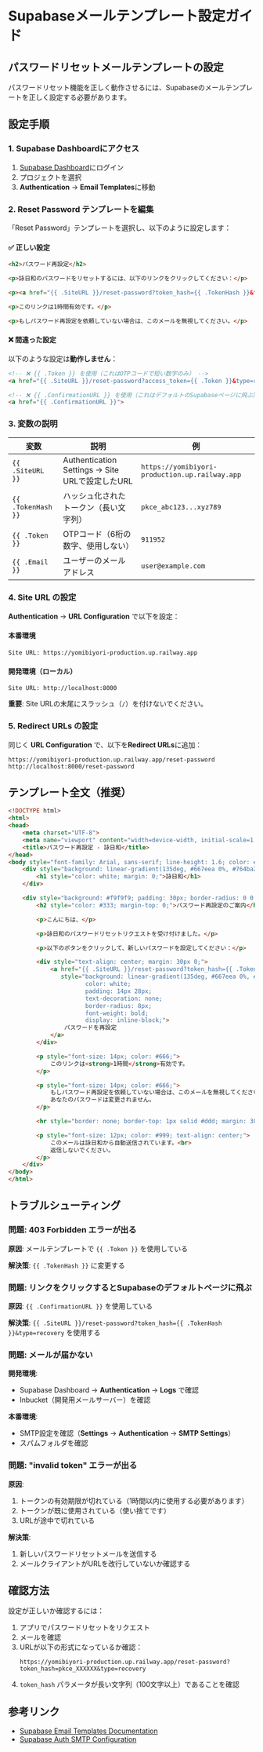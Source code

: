 # Supabaseメールテンプレート設定ガイド

## パスワードリセットメールテンプレートの設定

パスワードリセット機能を正しく動作させるには、Supabaseのメールテンプレートを正しく設定する必要があります。

## 設定手順

### 1. Supabase Dashboardにアクセス

1. [Supabase Dashboard](https://app.supabase.com)にログイン
2. プロジェクトを選択
3. **Authentication** → **Email Templates**に移動

### 2. Reset Password テンプレートを編集

「Reset Password」テンプレートを選択し、以下のように設定します：

#### ✅ 正しい設定

```html
<h2>パスワード再設定</h2>

<p>詠日和のパスワードをリセットするには、以下のリンクをクリックしてください：</p>

<p><a href="{{ .SiteURL }}/reset-password?token_hash={{ .TokenHash }}&type=recovery">パスワードを再設定</a></p>

<p>このリンクは1時間有効です。</p>

<p>もしパスワード再設定を依頼していない場合は、このメールを無視してください。</p>
```

#### ❌ 間違った設定

以下のような設定は**動作しません**：

```html
<!-- ❌ {{ .Token }} を使用（これはOTPコードで短い数字のみ） -->
<a href="{{ .SiteURL }}/reset-password?access_token={{ .Token }}&type=recovery">

<!-- ❌ {{ .ConfirmationURL }} を使用（これはデフォルトのSupabaseページに飛ぶ） -->
<a href="{{ .ConfirmationURL }}">
```

### 3. 変数の説明

| 変数 | 説明 | 例 |
|------|------|-----|
| `{{ .SiteURL }}` | Authentication Settings → Site URLで設定したURL | `https://yomibiyori-production.up.railway.app` |
| `{{ .TokenHash }}` | ハッシュ化されたトークン（長い文字列） | `pkce_abc123...xyz789` |
| `{{ .Token }}` | OTPコード（6桁の数字、使用しない） | `911952` |
| `{{ .Email }}` | ユーザーのメールアドレス | `user@example.com` |

### 4. Site URL の設定

**Authentication** → **URL Configuration** で以下を設定：

#### 本番環境
```
Site URL: https://yomibiyori-production.up.railway.app
```

#### 開発環境（ローカル）
```
Site URL: http://localhost:8000
```

**重要**: Site URLの末尾にスラッシュ（`/`）を付けないでください。

### 5. Redirect URLs の設定

同じく **URL Configuration** で、以下を**Redirect URLs**に追加：

```
https://yomibiyori-production.up.railway.app/reset-password
http://localhost:8000/reset-password
```

## テンプレート全文（推奨）

```html
<!DOCTYPE html>
<html>
<head>
    <meta charset="UTF-8">
    <meta name="viewport" content="width=device-width, initial-scale=1.0">
    <title>パスワード再設定 - 詠日和</title>
</head>
<body style="font-family: Arial, sans-serif; line-height: 1.6; color: #333; max-width: 600px; margin: 0 auto; padding: 20px;">
    <div style="background: linear-gradient(135deg, #667eea 0%, #764ba2 100%); padding: 20px; text-align: center; border-radius: 10px 10px 0 0;">
        <h1 style="color: white; margin: 0;">詠日和</h1>
    </div>

    <div style="background: #f9f9f9; padding: 30px; border-radius: 0 0 10px 10px;">
        <h2 style="color: #333; margin-top: 0;">パスワード再設定のご案内</h2>

        <p>こんにちは、</p>

        <p>詠日和のパスワードリセットリクエストを受け付けました。</p>

        <p>以下のボタンをクリックして、新しいパスワードを設定してください：</p>

        <div style="text-align: center; margin: 30px 0;">
            <a href="{{ .SiteURL }}/reset-password?token_hash={{ .TokenHash }}&type=recovery"
               style="background: linear-gradient(135deg, #667eea 0%, #764ba2 100%);
                      color: white;
                      padding: 14px 28px;
                      text-decoration: none;
                      border-radius: 8px;
                      font-weight: bold;
                      display: inline-block;">
                パスワードを再設定
            </a>
        </div>

        <p style="font-size: 14px; color: #666;">
            このリンクは<strong>1時間</strong>有効です。
        </p>

        <p style="font-size: 14px; color: #666;">
            もしパスワード再設定を依頼していない場合は、このメールを無視してください。
            あなたのパスワードは変更されません。
        </p>

        <hr style="border: none; border-top: 1px solid #ddd; margin: 30px 0;">

        <p style="font-size: 12px; color: #999; text-align: center;">
            このメールは詠日和から自動送信されています。<br>
            返信しないでください。
        </p>
    </div>
</body>
</html>
```

## トラブルシューティング

### 問題: 403 Forbidden エラーが出る

**原因**: メールテンプレートで `{{ .Token }}` を使用している

**解決策**: `{{ .TokenHash }}` に変更する

### 問題: リンクをクリックするとSupabaseのデフォルトページに飛ぶ

**原因**: `{{ .ConfirmationURL }}` を使用している

**解決策**: `{{ .SiteURL }}/reset-password?token_hash={{ .TokenHash }}&type=recovery` を使用する

### 問題: メールが届かない

**開発環境**:
- Supabase Dashboard → **Authentication** → **Logs** で確認
- Inbucket（開発用メールサーバー）を確認

**本番環境**:
- SMTP設定を確認（**Settings** → **Authentication** → **SMTP Settings**）
- スパムフォルダを確認

### 問題: "invalid token" エラーが出る

**原因**:
1. トークンの有効期限が切れている（1時間以内に使用する必要があります）
2. トークンが既に使用されている（使い捨てです）
3. URLが途中で切れている

**解決策**:
1. 新しいパスワードリセットメールを送信する
2. メールクライアントがURLを改行していないか確認する

## 確認方法

設定が正しいか確認するには：

1. アプリでパスワードリセットをリクエスト
2. メールを確認
3. URLが以下の形式になっているか確認：
   ```
   https://yomibiyori-production.up.railway.app/reset-password?token_hash=pkce_XXXXXX&type=recovery
   ```
4. `token_hash` パラメータが長い文字列（100文字以上）であることを確認

## 参考リンク

- [Supabase Email Templates Documentation](https://supabase.com/docs/guides/auth/auth-email-templates)
- [Supabase Auth SMTP Configuration](https://supabase.com/docs/guides/auth/auth-smtp)
